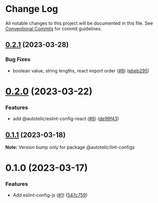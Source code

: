 # Change Log

All notable changes to this project will be documented in this file.
See [Conventional Commits](https://conventionalcommits.org) for commit guidelines.

## [0.2.1](https://github.com/autotelic/lint-configs/compare/v0.2.0...v0.2.1) (2023-03-28)


### Bug Fixes

* boolean value, string lengths, react import order ([#8](https://github.com/autotelic/lint-configs/issues/8)) ([ebeb295](https://github.com/autotelic/lint-configs/commit/ebeb2952a8035a5cc759e69692e4d65bc0b0410d))





# [0.2.0](https://github.com/autotelic/lint-configs/compare/v0.1.1...v0.2.0) (2023-03-22)


### Features

* add @autotelic/eslint-config-react ([#6](https://github.com/autotelic/lint-configs/issues/6)) ([de99f43](https://github.com/autotelic/lint-configs/commit/de99f4323ae8f5e4c557332b8ace9404e79e2f9c))





## [0.1.1](https://github.com/autotelic/lint-configs/compare/v0.1.0...v0.1.1) (2023-03-18)

**Note:** Version bump only for package @autotelic/lint-configs





# 0.1.0 (2023-03-17)


### Features

* Add eslint-config-js ([#1](https://github.com/autotelic/lint-configs/issues/1)) ([547c759](https://github.com/autotelic/lint-configs/commit/547c75953b2b8bf039ef3ad76d4ec4eb2f0eee61))
